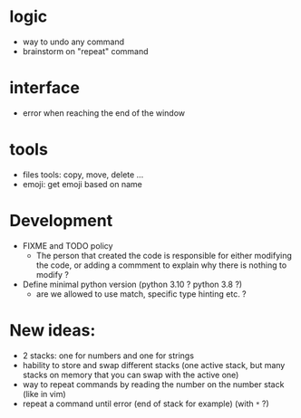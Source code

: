# logic
 - way to undo any command
 - brainstorm on "repeat" command

# interface
 - error when reaching the end of the window

# tools
 - files tools: copy, move, delete ...
 - emoji: get emoji based on name

# Development
 - FIXME and TODO policy
     - The person that created the code is responsible for either modifying the code, or adding a commment to explain why there is nothing to modify ?
 - Define minimal python version (python 3.10 ? python 3.8 ?)
     - are we allowed to use match, specific type hinting etc. ?



# New ideas:
 - 2 stacks: one for numbers and one for strings
 - hability to store and swap different stacks (one active stack, but many stacks on memory that you can swap with the active one)
 - way to repeat commands by reading the number on the number stack (like in vim)
 - repeat a command until error (end of stack for example) (with `*` ?)



